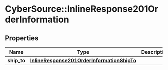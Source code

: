 # CyberSource::InlineResponse201OrderInformation

## Properties
Name | Type | Description | Notes
------------ | ------------- | ------------- | -------------
**ship_to** | [**InlineResponse201OrderInformationShipTo**](InlineResponse201OrderInformationShipTo.md) |  | [optional] 


